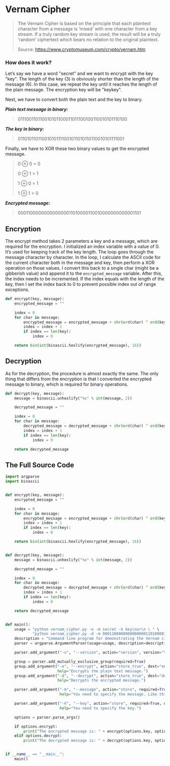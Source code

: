 # Vernam Cipher

> The Vernam Cipher is based on the principle that each plaintext character from a message is ‘mixed’ with one character from a key stream. If a truly random key stream is used, the result will be a truly ‘random’ ciphertext which bears no relation to the original plaintext.
>
> Source: https://www.cryptomuseum.com/crypto/vernam.htm

### How does it work?

Let’s say we have a word "secret" and we want to encrypt with the key "key". The length of the key (3) is obviously shorter than the length of the message (6). In this case, we repeat the key until it reaches the length of the plain message. The encryption key will be "keykey".

Next, we have to convert both the plain text and the key to binary.

***Plain text message in binary:***

> 011100110110010101100011011100100110010101110100

***The key in binary:***

> 011010110110010101111001011010110110010101111001

Finally, we have to XOR these two binary values to get the encrypted message.

> 0 ⊕ 0 = 0
> 
> 0 ⊕ 1 = 1
> 
> 1 ⊕ 0 = 1
> 
> 1 ⊕ 1 = 0

***Encrypted message:***

> 000110000000000000011010000110010000000000001101

## Encryption

The encrypt method takes 2 parameters a key and a message, which are required for the encryption. I initialized an index variable with a value of 0. It’s used for keeping track of the key length. The loop goes through the message character by character. In the loop, I calculate the ASCII code for the current character both in the message and key, then perform a XOR operation on those values. I convert this back to a single char (might be a gibberish value) and append it to the `encrypted_message` variable. After this, the index needs to be incremented. If the index equals with the length of the key, then I set the index back to 0 to prevent possible index out of range exceptions.

```python
def encrypt(key, message):
    encrypted_message = ""

    index = 0
    for char in message:
        encrypted_message = encrypted_message + chr(ord(char) ^ ord(key[index]))
        index = index + 1
        if index == len(key):
            index = 0

    return bin(int(binascii.hexlify(encrypted_message), 16))
```

## Decryption

As for the decryption, the procedure is almost exactly the same. The only thing that differs from the encryption is that I converted the encrypted message to binary, which is required for binary operations.

```python
def decrypt(key, message):
    message = binascii.unhexlify("%x" % int(message, 2))

    decrypted_message = ""

    index = 0
    for char in message:
        decrypted_message = decrypted_message + chr(ord(char) ^ ord(key[index]))
        index = index + 1
        if index == len(key):
            index = 0

    return decrypted_message
```

## The Full Source Code

```python
import argparse
import binascii


def encrypt(key, message):
    encrypted_message = ""

    index = 0
    for char in message:
        encrypted_message = encrypted_message + chr(ord(char) ^ ord(key[index]))
        index = index + 1
        if index == len(key):
            index = 0

    return bin(int(binascii.hexlify(encrypted_message), 16))


def decrypt(key, message):
    message = binascii.unhexlify("%x" % int(message, 2))

    decrypted_message = ""

    index = 0
    for char in message:
        decrypted_message = decrypted_message + chr(ord(char) ^ ord(key[index]))
        index = index + 1
        if index == len(key):
            index = 0

    return decrypted_message


def main():
    usage = "python vernam_cipher.py -e -m secret -k key\nor\n \ " \
            "python vernam_cipher.py -d -m 000110000000000000011010000110010000000000001101 -k key"
    description = "Command line program for demonstrating the Vernam cipher."
    parser = argparse.ArgumentParser(usage=usage, description=description)

    parser.add_argument("-v", "--version", action="version", version="%(prog)s 1.0")

    group = parser.add_mutually_exclusive_group(required=True)
    group.add_argument("-e", "--encrypt", action="store_true", dest="encrypt",
                       help="Encrypts the plain text message.")
    group.add_argument("-d", "--decrypt", action="store_true", dest="decrypt",
                       help="Decrypts the encrypted message.")

    parser.add_argument("-m", "--message", action="store", required=True, dest="message",
                        help="You need to specify the message. Like this: -m \"secret\"")

    parser.add_argument("-k", "--key", action="store", required=True, dest="key",
                        help="You need to specify the key.")

    options = parser.parse_args()

    if options.encrypt:
        print("The encrypted message is: " + encrypt(options.key, options.message))
    elif options.decrypt:
        print("The decrypted message is: " + decrypt(options.key, options.message))


if __name__ == "__main__":
    main()
```
